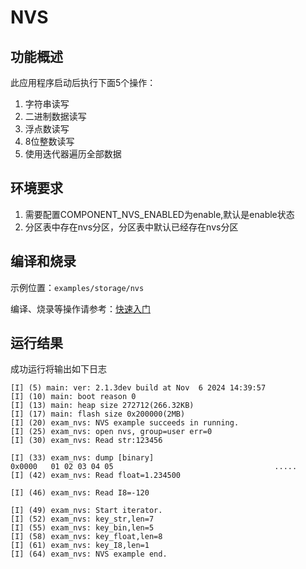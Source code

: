 # NVS

## 功能概述

此应用程序启动后执行下面5个操作：

1. 字符串读写
2. 二进制数据读写
3. 浮点数读写
4. 8位整数读写
5. 使用迭代器遍历全部数据

## 环境要求

1. 需要配置COMPONENT_NVS_ENABLED为enable,默认是enable状态
2. 分区表中存在nvs分区，分区表中默认已经存在nvs分区


## 编译和烧录

示例位置：`examples/storage/nvs`

编译、烧录等操作请参考：[快速入门](https://doc.winnermicro.net/w800/zh_CN/latest/get_started/index.html)

## 运行结果

成功运行将输出如下日志

```
[I] (5) main: ver: 2.1.3dev build at Nov  6 2024 14:39:57
[I] (10) main: boot reason 0
[I] (13) main: heap size 272712(266.32KB)
[I] (17) main: flash size 0x200000(2MB)
[I] (20) exam_nvs: NVS example succeeds in running.
[I] (25) exam_nvs: open nvs, group=user err=0
[I] (30) exam_nvs: Read str:123456

[I] (33) exam_nvs: dump [binary]
0x0000   01 02 03 04 05                                    .....
[I] (42) exam_nvs: Read float=1.234500

[I] (46) exam_nvs: Read I8=-120

[I] (49) exam_nvs: Start iterator.
[I] (52) exam_nvs: key_str,len=7
[I] (55) exam_nvs: key_bin,len=5
[I] (58) exam_nvs: key_float,len=8
[I] (61) exam_nvs: key_I8,len=1
[I] (64) exam_nvs: NVS example end.

```
